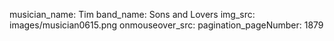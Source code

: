 musician_name: Tim
band_name: Sons and Lovers
img_src: images/musician0615.png
onmouseover_src: 
pagination_pageNumber: 1879